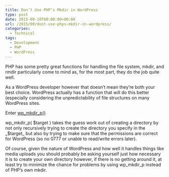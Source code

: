```yaml
---
title: Don’t Use PHP’s Mkdir in WordPress
type: post
date: 2015-09-10T00:00:00+00:00
url: /2015/09/dont-use-phps-mkdir-in-wordpress/
categories:
  - Technical
tags:
  - Development
  - PHP
  - WordPress
---
```


PHP has some pretty great functions for handling the file system, mkdir, and rmdir particularly come to mind as, for the most part, they do the job quite well.

As a WordPress developer however that doesn’t mean they’re both your best choice.
WordPress actually has a function that will do this better (especially considering the unpredictability of file structures on many WordPress sites.

Enter [wp_mkdir_p()](https://codex.wordpress.org/Function_Reference/wp_mkdir_p)

wp\_mkdir\_p( $target ) takes the guess work out of creating a directory by not only recursively trying to create the directory you specify in the _$target_ but also by trying to make sure that the permissions are correct for WordPress (so no 0777 or unable to read/write errors later).

Of course, given the nature of WordPress and how well it handles things like media uploads you should probably be asking yourself just how necessary it is to create your own directory however, if there is no getting around it, at least try to minimize the chance for problems by using wp\_mkdir\_p instead of PHP’s own mkdir.